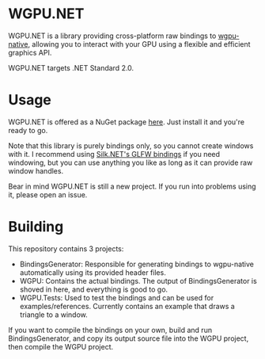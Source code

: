 # WGPU.NET
WGPU.NET is a library providing cross-platform raw bindings to [wgpu-native](https://github.com/gfx-rs/wgpu-native), allowing you to interact with your GPU using a flexible and efficient graphics API.

WGPU.NET targets .NET Standard 2.0.

# Usage
WGPU.NET is offered as a NuGet package [here](https://www.nuget.org/packages/WGPU.NET/). Just install it and you're ready to go.

Note that this library is purely bindings only, so you cannot create windows with it. I recommend using [Silk.NET's GLFW bindings](https://www.nuget.org/packages/Silk.NET.GLFW/) if you need windowing, but you can use anything you like as long as it can provide raw window handles.

Bear in mind WGPU.NET is still a new project. If you run into problems using it, please open an issue.

# Building
This repository contains 3 projects:
- BindingsGenerator: Responsible for generating bindings to wgpu-native automatically using its provided header files.
- WGPU: Contains the actual bindings. The output of BindingsGenerator is shoved in here, and everything is good to go.
- WGPU.Tests: Used to test the bindings and can be used for examples/references. Currently contains an example that draws a triangle to a window.

If you want to compile the bindings on your own, build and run BindingsGenerator, and copy its output source file into the WGPU project, then compile the WGPU project.